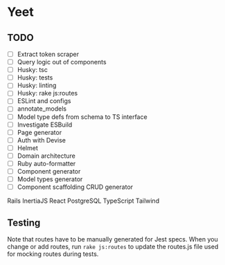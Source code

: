 # Yeet

## TODO

- [ ] Extract token scraper
- [ ] Query logic out of components
- [ ] Husky: tsc
- [ ] Husky: tests
- [ ] Husky: linting
- [ ] Husky: rake js:routes
- [ ] ESLint and configs
- [ ] annotate_models
- [ ] Model type defs from schema to TS interface
- [ ] Investigate ESBuild
- [ ] Page generator
- [ ] Auth with Devise
- [ ] Helmet
- [ ] Domain architecture
- [ ] Ruby auto-formatter
- [ ] Component generator
- [ ] Model types generator
- [ ] Component scaffolding CRUD generator

Rails
InertiaJS
React
PostgreSQL
TypeScript
Tailwind

## Testing

Note that routes have to be manually generated for Jest specs. When you change
or add routes, run `rake js:routes` to update the routes.js file used for
mocking routes during tests.
